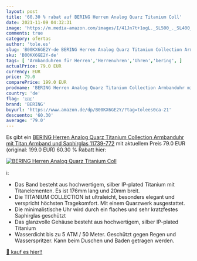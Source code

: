```yaml
---
layout: post
title: '60.30 % rabat auf BERING Herren Analog Quarz Titanium Coll'
date: 2021-11-09 04:32:31
image: 'https://m.media-amazon.com/images/I/41Jn7t+1ogL._SL500_._SL400_.jpg'
comments: true
category: ofertas
author: 'tole.es'
slug: 'B00KX6GE2Y-de BERING Herren Analog Quarz Titanium Collection Armbanduhr...'
sku: 'B00KX6GE2Y-de'
tags: [ 'Armbanduhren für Herren','Herrenuhren','Uhren','bering', ]
actualPrice: 79.0 EUR
currency: EUR
price: 79.0
comparePrice: 199.0 EUR
prodname: 'BERING Herren Analog Quarz Titanium Collection Armbanduhr mit Titan Armband und Saphirglas 11739-772'
country: 'de'
flag: '🇩🇪'
brand: 'BERING'
buyurl: 'https://www.amazon.de/dp/B00KX6GE2Y/?tag=tolees0ca-21'
descuento: '60.30'
average: '79.0'
---
```


Es gibt ein [BERING Herren Analog Quarz Titanium Collection Armbanduhr mit Titan Armband und Saphirglas 11739-772](https://www.amazon.de/dp/B00KX6GE2Y/?tag=tolees0ca-21) mit aktuellem Preis 79.0 EUR (original: 199.0 EUR) 60.30 % Rabatt hier:

[![BERING Herren Analog Quarz Titanium Coll](https://m.media-amazon.com/images/I/41Jn7t+1ogL._SL500_._SL400_.jpg)](https://www.amazon.de/dp/B00KX6GE2Y/?tag=tolees0ca-21)

ℹ️:

- Das Band besteht aus hochwertigem, silber IP-plated Titanium mit Titanelementen. Es ist 176mm lang und 20mm breit.
- Die TITANIUM COLLECTION ist ultraleicht, besonders elegant und verspricht höchsten Tragekomfort. Mit einem Quarzwerk ausgestattet.
- Die minimalistische Uhr wird durch ein flaches und sehr kratzfestes Saphirglas geschützt
- Das glanzvolle Gehäuse besteht aus hochwertigem, silber IP-plated Titanium
- Wasserdicht bis zu 5 ATM / 50 Meter. Geschützt gegen Regen und Wasserspritzer. Kann beim Duschen und Baden getragen werden.

[🛒 kauf es hier!!](https://www.amazon.de/dp/B00KX6GE2Y/?tag=tolees0ca-21)
